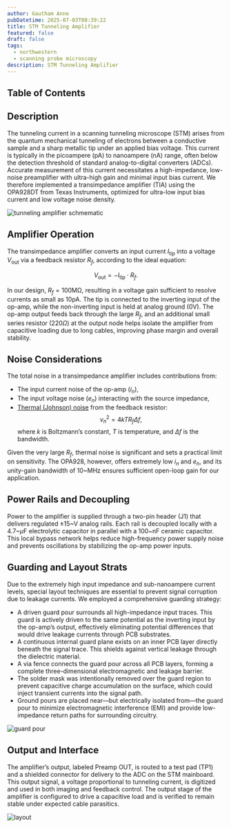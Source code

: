 ```yaml
---
author: Gautham Anne
pubDatetime: 2025-07-03T00:39:22
title: STM Tunneling Amplifier
featured: false
draft: false
tags:
  - northwestern
  - scanning probe microscopy
description: STM Tunneling Amplifier
---
```


## Table of Contents

## Description

The tunneling current in a scanning tunneling microscope (STM) arises from the quantum mechanical tunneling of electrons between a conductive sample and a sharp metallic tip under an applied bias voltage. This current is typically in the picoampere (pA) to nanoampere (nA) range, often below the detection threshold of standard analog-to-digital converters (ADCs). Accurate measurement of this current necessitates a high-impedance, low-noise preamplifier with ultra-high gain and minimal input bias current. We therefore implemented a transimpedance amplifier (TIA) using the OPA928DT from Texas Instruments, optimized for ultra-low input bias current and low voltage noise density.

![tunneling amplifier schmematic](@assets/images/stm-7_11_2025_IMAGES/tschem.png)

## Amplifier Operation

The transimpedance amplifier converts an input current $I_{\text{tip}}$ into a voltage $V_{\text{out}}$ via a feedback resistor $R_f$, according to the ideal equation:

$$
V_{\text{out}} = -I_{\text{tip}} \cdot R_f.
$$

In our design, $R_f = 100\mathrm{M\Omega}$, resulting in a voltage gain sufficient to resolve currents as small as 10pA. The tip is connected to the inverting input of the op-amp, while the non-inverting input is held at analog ground (0V). The op-amp output feeds back through the large $R_f$, and an additional small series resistor (220$\Omega$) at the output node helps isolate the amplifier from capacitive loading due to long cables, improving phase margin and overall stability.

## Noise Considerations

The total noise in a transimpedance amplifier includes contributions from:

- The input current noise of the op-amp ($i_n$),
- The input voltage noise ($e_n$) interacting with the source impedance,
- [Thermal (Johnson) noise](/posts/thermal-noise-derivation) from the feedback resistor:
  $$
  v_n^2 = 4kTR_f \Delta f,
  $$
  where $k$ is Boltzmann’s constant, $T$ is temperature, and $\Delta f$ is the bandwidth.

Given the very large $R_f$, thermal noise is significant and sets a practical limit on sensitivity. The OPA928, however, offers extremely low $i_n$ and $e_n$, and its unity-gain bandwidth of 10~MHz ensures sufficient open-loop gain for our application.

## Power Rails and Decoupling

Power to the amplifier is supplied through a two-pin header (J1) that delivers regulated $\pm15$~V analog rails. Each rail is decoupled locally with a 4.7~$\mu$F electrolytic capacitor in parallel with a 100~nF ceramic capacitor. This local bypass network helps reduce high-frequency power supply noise and prevents oscillations by stabilizing the op-amp power inputs.

## Guarding and Layout Strats

Due to the extremely high input impedance and sub-nanoampere current levels, special layout techniques are essential to prevent signal corruption due to leakage currents. We employed a comprehensive guarding strategy:

- A driven guard pour surrounds all high-impedance input traces. This guard is actively driven to the same potential as the inverting input by the op-amp’s output, effectively eliminating potential differences that would drive leakage currents through PCB substrates.
- A continuous internal guard plane exists on an inner PCB layer directly beneath the signal trace. This shields against vertical leakage through the dielectric material.
- A via fence connects the guard pour across all PCB layers, forming a complete three-dimensional electromagnetic and leakage barrier.
- The solder mask was intentionally removed over the guard region to prevent capacitive charge accumulation on the surface, which could inject transient currents into the signal path.
- Ground pours are placed near—but electrically isolated from—the guard pour to minimize electromagnetic interference (EMI) and provide low-impedance return paths for surrounding circuitry.

![guard pour](@assets/images/stm-7_11_2025_IMAGES/guard.png)

## Output and Interface

The amplifier’s output, labeled Preamp OUT, is routed to a test pad (TP1) and a shielded connector for delivery to the ADC on the STM mainboard. This output signal, a voltage proportional to tunneling current, is digitized and used in both imaging and feedback control. The output stage of the amplifier is configured to drive a capacitive load and is verified to remain stable under expected cable parasitics.

![layout](@assets/images/stm-7_11_2025_IMAGES/tpics.png)
